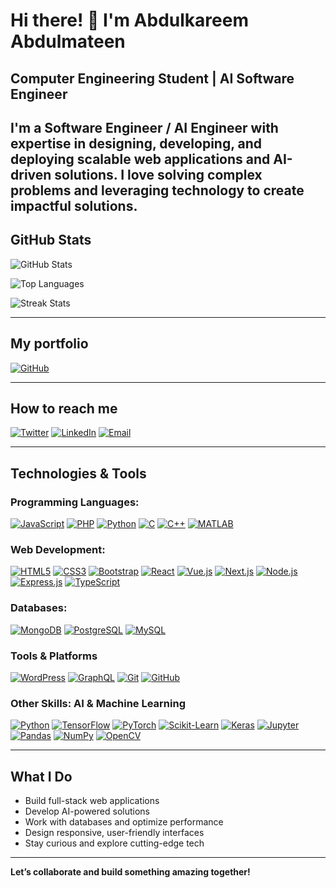 # Hi there! 👋 I'm Abdulkareem Abdulmateen

## Computer Engineering Student | AI Software Engineer 

**I'm a Software Engineer / AI Engineer with expertise in designing, developing, and deploying scalable web applications and AI-driven solutions. I love solving complex problems and leveraging technology to create impactful solutions.**
---

## GitHub Stats

![GitHub Stats](https://github-readme-stats.vercel.app/api?username=karmat-1&show_icons=true&theme=radical&count_private=true)

![Top Languages](https://github-readme-stats.vercel.app/api/top-langs/?username=karmat-1&layout=compact&theme=radical)

![Streak Stats](https://github-readme-streak-stats.herokuapp.com?user=karmat-1&theme=radical&hide_border=false)

---

##  My portfolio

[![GitHub](https://img.shields.io/badge/GitHub-@karmat--1-181717?style=flat-square&logo=github&logoColor=white)](https://github.com/karmat-1?tab=repositories)

---

## How to reach me

[![Twitter](https://img.shields.io/badge/X-@engr_karmat-1DA1F2?style=flat-square&logo=twitter&logoColor=white)](https://x.com/engr_karmat?t=b4eW04hr4luM3u6H7BungQ&s=09) [![LinkedIn](https://img.shields.io/badge/LinkedIn-Abdulkareem%20Abdulmateen-0077B5?style=flat-square&logo=linkedin&logoColor=white)](https://www.linkedin.com/in/abdulkareem-abdulmateen-551534235) [![Email](https://img.shields.io/badge/Email-karmateen.2003@gmail.com-D14836?style=flat-square&logo=gmail&logoColor=white)](mailto:karmateen.2003@gmail.com)

---

##  Technologies & Tools

### Programming Languages:
[![JavaScript](https://img.shields.io/badge/JavaScript-F7DF1E?style=flat-square&logo=javascript&logoColor=black)]() [![PHP](https://img.shields.io/badge/PHP-777BB4?style=flat-square&logo=php&logoColor=white)]() [![Python](https://img.shields.io/badge/Python-3776AB?style=flat-square&logo=python&logoColor=white)]() [![C](https://img.shields.io/badge/C-00599C?style=flat-square&logo=c&logoColor=white)]()  [![C++](https://img.shields.io/badge/C++-00599C?style=flat-square&logo=c%2B%2B&logoColor=white)]()  [![MATLAB](https://img.shields.io/badge/MATLAB-0076A8?style=flat-square&logo=mathworks&logoColor=white)]()


### Web Development:
[![HTML5](https://img.shields.io/badge/HTML5-E34F26?style=flat-square&logo=html5&logoColor=white)]()  [![CSS3](https://img.shields.io/badge/CSS3-1572B6?style=flat-square&logo=css3&logoColor=white)]()  [![Bootstrap](https://img.shields.io/badge/Bootstrap-7952B3?style=flat-square&logo=bootstrap&logoColor=white)]()  [![React](https://img.shields.io/badge/React-20232A?style=flat-square&logo=react&logoColor=61DAFB)]()  [![Vue.js](https://img.shields.io/badge/Vue.js-35495E?style=flat-square&logo=vue.js&logoColor=4FC08D)]()  [![Next.js](https://img.shields.io/badge/Next.js-000000?style=flat-square&logo=next.js&logoColor=white)]() [![Node.js](https://img.shields.io/badge/Node.js-339933?style=flat-square&logo=nodedotjs&logoColor=white)]()  [![Express.js](https://img.shields.io/badge/Express.js-000000?style=flat-square&logo=express&logoColor=white)]()  [![TypeScript](https://img.shields.io/badge/TypeScript-3178C6?style=flat-square&logo=typescript&logoColor=white)]()


###  Databases:
[![MongoDB](https://img.shields.io/badge/MongoDB-47A248?style=flat-square&logo=mongodb&logoColor=white)]()  [![PostgreSQL](https://img.shields.io/badge/PostgreSQL-336791?style=flat-square&logo=postgresql&logoColor=white)]()  [![MySQL](https://img.shields.io/badge/MySQL-4479A1?style=flat-square&logo=mysql&logoColor=white)]()

### Tools & Platforms  
[![WordPress](https://img.shields.io/badge/WordPress-21759B?style=flat-square&logo=wordpress&logoColor=white)]()  [![GraphQL](https://img.shields.io/badge/GraphQL-E10098?style=flat-square&logo=graphql&logoColor=white)]()  [![Git](https://img.shields.io/badge/Git-F05032?style=flat-square&logo=git&logoColor=white)]()  [![GitHub](https://img.shields.io/badge/GitHub-181717?style=flat-square&logo=github&logoColor=white)]()


### Other Skills: AI & Machine Learning
[![Python](https://img.shields.io/badge/Python-3776AB?style=flat-square&logo=python&logoColor=white)]()  [![TensorFlow](https://img.shields.io/badge/TensorFlow-FF6F00?style=flat-square&logo=tensorflow&logoColor=white)]()  [![PyTorch](https://img.shields.io/badge/PyTorch-EE4C2C?style=flat-square&logo=pytorch&logoColor=white)]()  [![Scikit-Learn](https://img.shields.io/badge/Scikit--Learn-F7931E?style=flat-square&logo=scikitlearn&logoColor=white)]()  [![Keras](https://img.shields.io/badge/Keras-D00000?style=flat-square&logo=keras&logoColor=white)]()  [![Jupyter](https://img.shields.io/badge/Jupyter-F37626?style=flat-square&logo=jupyter&logoColor=white)]()  [![Pandas](https://img.shields.io/badge/Pandas-150458?style=flat-square&logo=pandas&logoColor=white)]()  [![NumPy](https://img.shields.io/badge/NumPy-013243?style=flat-square&logo=numpy&logoColor=white)]()  [![OpenCV](https://img.shields.io/badge/OpenCV-5C3EE8?style=flat-square&logo=opencv&logoColor=white)]()

---

##  What I Do

- Build full-stack web applications  
- Develop AI-powered solutions  
- Work with databases and optimize performance  
- Design responsive, user-friendly interfaces  
- Stay curious and explore cutting-edge tech

---

**Let’s collaborate and build something amazing together!**
